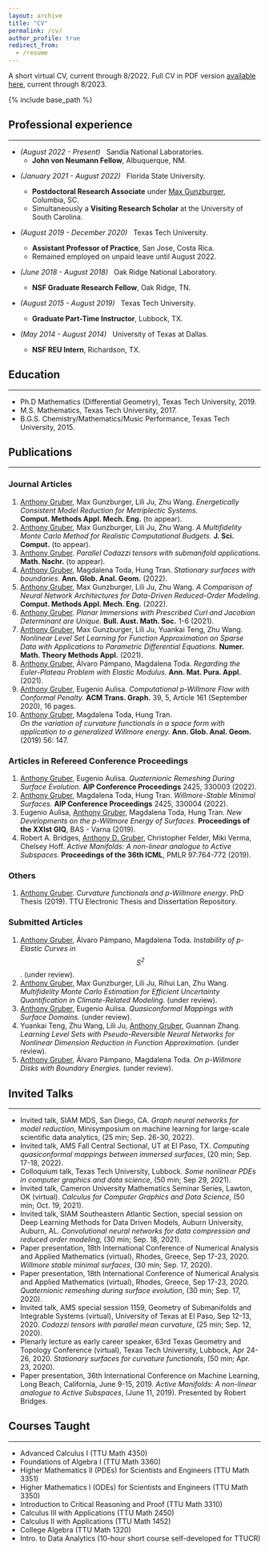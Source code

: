 ```yaml
---
layout: archive
title: "CV"
permalink: /cv/
author_profile: true
redirect_from:
  - /resume
---
```

A short virtual CV, current through 8/2022.  Full CV in PDF version [available here](../files/Gruber_CV_2023.pdf), current through 8/2023.

{% include base_path %}

## Professional experience
---
- *(August 2022 - Present)* &nbsp; Sandia National Laboratories.
  * **John von Neumann Fellow**, Albuquerque, NM.

* *(January 2021 - August 2022)* &nbsp; Florida State University.
  * **Postdoctoral Research Associate** under [Max Gunzburger](https://people.sc.fsu.edu/~mgunzburger/), Columbia, SC.
  * Simultaneously a **Visiting Research Scholar** at the University of South Carolina.

* *(August 2019 - December 2020)* &nbsp; Texas Tech University.
  * **Assistant Professor of Practice**, San Jose, Costa Rica.
  * Remained employed on unpaid leave until August 2022.

* *(June 2018 - August 2018)* &nbsp; Oak Ridge National Laboratory.
  * **NSF Graduate Research Fellow**, Oak Ridge, TN.

* *(August 2015 - August 2019)* &nbsp; Texas Tech University.
  * **Graduate Part-Time Instructor**, Lubbock, TX.

* *(May 2014 - August 2014)* &nbsp; University of Texas at Dallas.
  * **NSF REU Intern**, Richardson, TX.

## Education
---
* Ph.D Mathematics (Differential Geometry), Texas Tech University, 2019.
* M.S. Mathematics, Texas Tech University, 2017.
* B.G.S. Chemistry/Mathematics/Music Performance, Texas Tech University, 2015.

## Publications
---
### Journal Articles
1. <ins>Anthony Gruber</ins>, Max Gunzburger, Lili Ju, Zhu Wang. *Energetically Consistent Model Reduction for Metriplectic Systems.*  
**Comput. Methods Appl. Mech. Eng.** (to appear).
1. <ins>Anthony Gruber</ins>, Max Gunzburger, Lili Ju, Zhu Wang. *A Multifidelity Monte Carlo Method for Realistic Computational Budgets.*  **J. Sci. Comput.** (to appear).
1. <ins>Anthony Gruber</ins>.  *Parallel Codazzi tensors with submanifold applications.*  **Math. Nachr.** (to appear). 
1. <ins>Anthony Gruber</ins>, Magdalena Toda, Hung Tran.  *Stationary surfaces with boundaries.*  **Ann. Glob. Anal. Geom.** (2022).
1. <ins>Anthony Gruber</ins>, Max Gunzburger, Lili Ju, Zhu Wang.  *A Comparison of Neural Network Architectures for Data-Driven Reduced-Order Modeling.*  **Comput. Methods Appl. Mech. Eng.** (2022).
1. <ins>Anthony Gruber</ins>.  *Planar Immersions with Prescribed Curl and Jacobian Determinant are Unique.* **Bull. Aust. Math. Soc.** 1-6 (2021).
1. <ins>Anthony Gruber</ins>, Max Gunzburger, Lili Ju, Yuankai Teng, Zhu Wang.  *Nonlinear Level Set Learning for Function Approximation on Sparse Data with Applications to Parametric Differential Equations.*  **Numer. Math. Theory Methods Appl.** (2021).
1. <ins>Anthony Gruber</ins>, Álvaro Pámpano, Magdalena Toda.  *Regarding the Euler-Plateau Problem with Elastic Modulus.*  **Ann. Mat. Pura. Appl.** (2021).
1. <ins>Anthony Gruber</ins>, Eugenio Aulisa.  *Computational p-Willmore Flow with Conformal Penalty.* **ACM Trans. Graph.** 39, 5, Article 161 (September 2020), 16 pages.
1. <ins>Anthony Gruber</ins>, Magdalena Toda, Hung Tran.  
*On the variation of curvature functionals in a space form with application to a generalized Willmore energy.* **Ann. Glob. Anal. Geom.** (2019) 56: 147.

### Articles in Refereed Conference Proceedings
1. <ins>Anthony Gruber</ins>, Eugenio Aulisa. *Quaternionic Remeshing During Surface Evolution.* **AIP Conference Proceedings** 2425, 330003 (2022).
1. <ins>Anthony Gruber</ins>, Magdalena Toda, Hung Tran. *Willmore-Stable Minimal Surfaces.* **AIP Conference Proceedings** 2425, 330004 (2022).
1. Eugenio Aulisa, <ins>Anthony Gruber</ins>, Magdalena Toda, Hung Tran. *New Developments on the p-Willmore Energy of Surfaces.* **Proceedings of the XXIst GIQ**, BAS - Varna (2019).
1. Robert A. Bridges, <ins>Anthony D. Gruber</ins>, Christopher Felder, Miki Verma, Chelsey Hoff. *Active Manifolds: A non-linear analogue to Active Subspaces.* **Proceedings of the 36th ICML**, PMLR 97:764-772 (2019).

### Others
1. <ins>Anthony Gruber</ins>. *Curvature functionals and p-Willmore energy*. PhD Thesis (2019).  TTU Electronic Thesis and Dissertation Repository.

### Submitted Articles
1. <ins>Anthony Gruber</ins>, Álvaro Pámpano, Magdalena Toda. *Instability of p-Elastic Curves in $$S^2$$.* (under review).
1. <ins>Anthony Gruber</ins>, Max Gunzburger, Lili Ju, Rihui Lan, Zhu Wang. *Multifidelity Monte Carlo Estimation for Efficient Uncertainty Quantification in Climate-Related Modeling.*  (under review).
1. <ins>Anthony Gruber</ins>, Eugenio Aulisa. *Quasiconformal Mappings with Surface Domains.*  (under review).
1. Yuankai Teng, Zhu Wang, Lili Ju, <ins>Anthony Gruber</ins>, Guannan Zhang. *Learning Level Sets with Pseudo-Reversible Neural Networks for Nonlinear Dimension Reduction in Function Approximation.* (under review). 
1. <ins>Anthony Gruber</ins>, Álvaro Pámpano, Magdalena Toda. *On p-Willmore Disks with Boundary Energies.* (under review).

<!-- Publications
======
  <ul>{% for post in site.publications %}
    {% include archive-single-cv.html %}
  {% endfor %}</ul> -->

<!-- Talks
======
  <ul>{% for post in site.talks %}
    {% include archive-single-talk-cv.html %}
  {% endfor %}</ul> -->

<!-- Teaching
======
  <ul>{% for post in site.teaching %}
    {% include archive-single-cv.html %}
  {% endfor %}</ul>

Service and leadership
======
* Currently signed in to 43 different slack teams -->

## Invited Talks
---
- Invited talk, SIAM MDS, San Diego, CA. *Graph neural networks for model reduction*, Minisymposium on machine learning for large-scale scientific data analytics, (25 min; Sep. 26-30, 2022).
- Invited talk, AMS Fall Central Sectional, UT at El Paso, TX. *Computing quasiconformal mappings between immersed surfaces*, (20 min; Sep. 17-18, 2022).
- Colloquium talk, Texas Tech University, Lubbock. *Some nonlinear PDEs in computer graphics and data science*, (50 min; Sep 29, 2021).
- Invited talk, Cameron University Mathematics Seminar Series, Lawton, OK (virtual).  *Calculus for Computer Graphics and Data Science*, (50 min; Oct. 19, 2021).
- Invited talk, SIAM Southeastern Atlantic Section, special session on Deep Learning Methods for Data Driven Models, Auburn University, Auburn, AL.  *Convolutional neural networks for data compression and reduced order modeling*, (30 min; Sep. 18, 2021).
- Paper presentation, 18th International Conference of Numerical Analysis and Applied Mathematics (virtual), Rhodes, Greece, Sep 17-23, 2020. *Willmore stable minimal surfaces*, (30 min; Sep. 17, 2020).
- Paper presentation, 18th International Conference of Numerical Analysis and Applied Mathematics (virtual), Rhodes, Greece, Sep 17-23, 2020.  *Quaternionic remeshing during surface evolution*, (30 min; Sep. 17, 2020).
- Invited talk, AMS special session 1159, Geometry of Submanifolds and Integrable Systems (virtual), University of Texas at El Paso, Sep 12-13, 2020. *Codazzi tensors with parallel mean curvature*, (25 min; Sep. 12, 2020).
- Plenarly lecture as early career speaker, 63rd Texas Geometry and Topology Conference (virtual), Texas Tech University, Lubbock, Apr 24-26, 2020.  *Stationary surfaces for curvature functionals*, (50 min; Apr. 23, 2020).
- Paper presentation, 36th International Conference on Machine Learning, Long Beach, California, June 9-15, 2019.  *Active Manifolds: A non-linear analogue to Active Subspaces*, (June 11, 2019).  Presented by Robert Bridges.

## Courses Taught
---
- Advanced Calculus I (TTU Math 4350)
- Foundations of Algebra I (TTU Math 3360)
- Higher Mathematics II (PDEs) for Scientists and Engineers (TTU Math 3351)
- Higher Mathematics I (ODEs) for Scientists and Engineers (TTU Math 3350)
- Introduction to Critical Reasoning and Proof (TTU Math 3310)
- Calculus III with Applications (TTU Math 2450)
- Calculus II with Applications (TTU Math 1452)
- College Algebra (TTU Math 1320) 
- Intro. to Data Analytics (10-hour short course self-developed for TTUCR)
